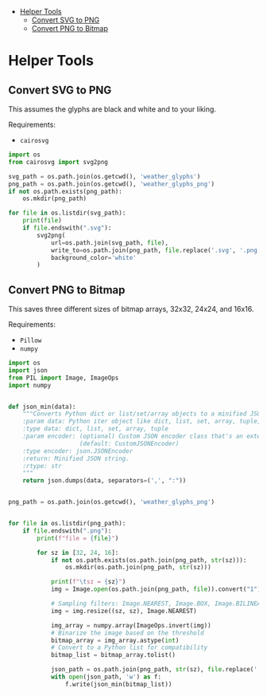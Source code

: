 <!-- TOC -->
* [Helper Tools](#helper-tools)
  * [Convert SVG to PNG](#convert-svg-to-png)
  * [Convert PNG to Bitmap](#convert-png-to-bitmap)
<!-- TOC -->

# Helper Tools

## Convert SVG to PNG

This assumes the glyphs are black and white and to your liking.

Requirements:
* `cairosvg`

```python
import os
from cairosvg import svg2png

svg_path = os.path.join(os.getcwd(), 'weather_glyphs')
png_path = os.path.join(os.getcwd(), 'weather_glyphs_png')
if not os.path.exists(png_path):
    os.mkdir(png_path)

for file in os.listdir(svg_path):
    print(file)
    if file.endswith(".svg"):
        svg2png(
            url=os.path.join(svg_path, file),
            write_to=os.path.join(png_path, file.replace('.svg', '.png')),
            background_color='white'
        )
```

## Convert PNG to Bitmap

This saves three different sizes of bitmap arrays, 32x32, 24x24, and 16x16. 

Requirements:
* `Pillow`
* `numpy`

```python
import os
import json
from PIL import Image, ImageOps
import numpy


def json_min(data):
    """Converts Python dict or list/set/array objects to a minified JSON string.
    :param data: Python iter object like dict, list, set, array, tuple, etc.
    :type data: dict, list, set, array, tuple
    :param encoder: (optional) Custom JSON encoder class that's an extension of `json.JSONEncoder`.
                    (default: CustomJSONEncoder)
    :type encoder: json.JSONEncoder
    :return: Minified JSON string.
    :rtype: str
    """
    return json.dumps(data, separators=(',', ":"))


png_path = os.path.join(os.getcwd(), 'weather_glyphs_png')


for file in os.listdir(png_path):
    if file.endswith(".png"):
        print(f"file = {file}")

        for sz in [32, 24, 16]:
            if not os.path.exists(os.path.join(png_path, str(sz))):
                os.mkdir(os.path.join(png_path, str(sz)))

            print(f"\tsz = {sz}")
            img = Image.open(os.path.join(png_path, file)).convert("1")

            # Sampling filters: Image.NEAREST, Image.BOX, Image.BILINEAR, Image.HAMMING, Image.BICUBIC, Image.LANCZOS
            img = img.resize((sz, sz), Image.NEAREST)

            img_array = numpy.array(ImageOps.invert(img))
            # Binarize the image based on the threshold
            bitmap_array = img_array.astype(int)
            # Convert to a Python list for compatibility
            bitmap_list = bitmap_array.tolist()

            json_path = os.path.join(png_path, str(sz), file.replace('.png', '.json'))
            with open(json_path, 'w') as f:
                f.write(json_min(bitmap_list))
```
